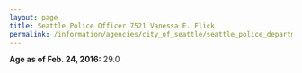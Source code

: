 ```yaml
---
layout: page
title: Seattle Police Officer 7521 Vanessa E. Flick
permalink: /information/agencies/city_of_seattle/seattle_police_department/copbook/7521/
---
```


**Age as of Feb. 24, 2016:** 29.0
